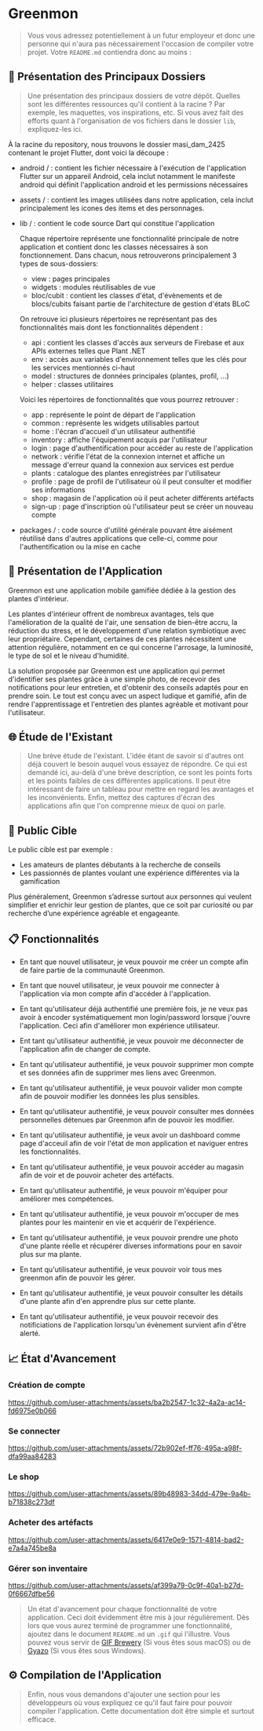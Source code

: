 # Greenmon

> Vous vous adressez potentiellement à un futur employeur et donc une personne qui n'aura pas nécessairement l'occasion de compiler votre projet. Votre `README.md` contiendra donc au moins :

## 📁 Présentation des Principaux Dossiers

> Une présentation des principaux dossiers de votre dépôt. Quelles sont les différentes ressources qu'il contient à la racine ? Par exemple, les maquettes, vos inspirations, etc. Si vous avez fait des efforts quant à l'organisation de vos fichiers dans le dossier `lib`, expliquez-les ici.

À la racine du repository, nous trouvons le dossier masi_dam_2425 contenant le projet Flutter, dont voici la découpe :
- android / : contient les fichier nécessaire à l'exécution de l'application Flutter sur un appareil Android, cela inclut notamment le manifeste android qui définit l'application android et les permissions nécessaires
- assets / : contient les images utilisées dans notre application, cela inclut principalement les icones des items et des personnages.
- lib / : contient le code source Dart qui constitue l'application
    
    Chaque répertoire représente une fonctionnalité principale de notre application et contient donc les classes nécessaires à son fonctionnement. Dans chacun, nous retrouverons principalement 3 types de sous-dossiers:
    - view : pages principales
    - widgets : modules réutilisables de vue
    - bloc/cubit : contient les classes d'état, d'évènements et de blocs/cubits faisant partie de l'architecture de gestion d'états BLoC

    On retrouve ici plusieurs répertoires ne représentant pas des fonctionnalités mais dont les fonctionnalités dépendent :
    - api : contient les classes d'accès aux serveurs de Firebase et aux APIs externes telles que Plant .NET
    - env : accès aux variables d'environnement telles que les clés pour les services mentionnés ci-haut
    - model : structures de données principales (plantes, profil, ...)
    - helper : classes utilitaires

    Voici les répertoires de fonctionnalités que vous pourrez retrouver :
    - app : représente le point de départ de l'application
    - common : représente les widgets utilisables partout
    - home : l'écran d'accueil d'un utilisateur authentifié
    - inventory : affiche l'équipement acquis par l'utilisateur
    - login : page d'authentification pour accéder au reste de l'application
    - network : vérifie l'état de la connexion internet et affiche un message d'erreur quand la connexion aux services est perdue
    - plants : catalogue des plantes enregistrées par l'utilisateur
    - profile : page de profil de l'utilisateur où il peut consulter et modifier ses informations
    - shop : magasin de l'application où il peut acheter différents artéfacts
    - sign-up : page d'inscription où l'utilisateur peut se créer un nouveau compte
    
- packages / : code source d'utilité générale pouvant être aisément réutilisé dans d'autres applications que celle-ci, comme pour l'authentification ou la mise en cache 

## 🚀 Présentation de l'Application

Greenmon est une application mobile gamifiée dédiée à la gestion des plantes d'intérieur.

Les plantes d'intérieur offrent de nombreux avantages, tels que l'amélioration de la qualité de l'air, une sensation de bien-être accru, la réduction du stress, et le développement d'une relation symbiotique avec leur propriétaire. Cependant, certaines de ces plantes nécessitent une attention régulière, notamment en ce qui concerne l'arrosage, la luminosité, le type de sol et le niveau d'humidité.

La solution proposée par Greenmon est une application qui permet d'identifier ses plantes grâce à une simple photo, de recevoir des notifications pour leur entretien, et d'obtenir des conseils adaptés pour en prendre soin. Le tout est conçu avec un aspect ludique et gamifié, afin de rendre l'apprentissage et l'entretien des plantes agréable et motivant pour l'utilisateur.

## 🌐 Étude de l'Existant

> Une brève étude de l'existant. L'idée étant de savoir si d'autres ont déjà couvert le besoin auquel vous essayez de répondre. Ce qui est demandé ici, au-delà d'une brève description, ce sont les points forts et les points faibles de ces différentes applications. Il peut être intéressant de faire un tableau pour mettre en regard les avantages et les inconvénients. Enfin, mettez des captures d'écran des applications afin que l'on comprenne mieux de quoi on parle.

## 🎯 Public Cible

Le public cible est par exemple : 

- Les amateurs de plantes débutants à la recherche de conseils
- Les passionnés de plantes voulant une expérience différentes via la gamification

Plus généralement, Greenmon s’adresse surtout aux personnes qui veulent simplifier et enrichir leur gestion de plantes, que ce soit par curiosité ou par recherche d’une expérience agréable et engageante.

## 📋 Fonctionnalités

- En tant que nouvel utilisateur, je veux pouvoir me créer un compte afin de faire partie de la communauté Greenmon.
- En tant que nouvel utilisateur, je veux pouvoir me connecter à l'application via mon compte afin d'accéder à l'application.

- En tant qu'utilisateur déjà authentifié une première fois, je ne veux pas avoir à encoder systématiquement mon login/password lorsque j'ouvre l'application. Ceci afin d'améliorer mon expérience utilisateur.
- Ent tant qu'utilisateur authentifié, je veux pouvoir me déconnecter de l'application afin de changer de compte.
- En tant qu'utilisateur authentifié, je veux pouvoir supprimer mon compte et ses données afin de supprimer mes liens avec Greenmon.
- En tant qu'utilisateur authentifié, je veux pouvoir valider mon compte afin de pouvoir modifier les données les plus sensibles.
- En tant qu'utilisateur authentifié, je veux pouvoir consulter mes données personnelles détenues par Greenmon afin de pouvoir les modifier.

- En tant qu'utilisateur authentifié, je veux avoir un dashboard comme page d'acceuil afin de voir l'état de mon application et naviguer entres les fonctionnalités.

- En tant qu'utilisateur authentifié, je veux pouvoir accéder au magasin afin de voir et de pouvoir acheter des artéfacts.
- En tant qu'utilisateur authentifié, je veux pouvoir m'équiper pour améliorer mes compétences.

- En tant qu'utilisateur authentifié, je veux pouvoir m'occuper de mes plantes pour les maintenir en vie et acquérir de l'expérience.
- En tant qu'utilisateur authentifié, je veux pouvoir prendre une photo d'une plante réelle et récupérer diverses informations pour en savoir plus sur ma plante.
- En tant qu'utilisateur authentifié, je veux pouvoir voir tous mes greenmon afin de pouvoir les gérer.
- En tant qu'utilisateur authentifié, je veux pouvoir consulter les détails d'une plante afin d'en apprendre plus sur cette plante.

- En tant qu'utilisateur authentifié, je veux pouvoir recevoir des notificiations de l'application lorsqu'un évènement survient afin d'être alerté.

## 📈 État d'Avancement

### Création de compte
https://github.com/user-attachments/assets/ba2b2547-1c32-4a2a-ac14-fd6975e0b066

### Se connecter
https://github.com/user-attachments/assets/72b902ef-ff76-495a-a98f-dfa99aa84283

### Le shop
https://github.com/user-attachments/assets/89b48983-34dd-479e-9a4b-b71838c273df

### Acheter des artéfacts
https://github.com/user-attachments/assets/6417e0e9-1571-4814-bad2-e7a4a745be8a

### Gérer son inventaire
https://github.com/user-attachments/assets/af399a79-0c9f-40a1-b27d-0f6667dfbe56


>  Un état d'avancement pour chaque fonctionnalité de votre application. Ceci doit évidemment être mis à jour régulièrement. Dès lors que vous aurez terminé de programmer une fonctionnalité, ajoutez dans le document `README.md` un `.gif` qui l'illustre. Vous pouvez vous servir de [GIF Brewery](https://apps.apple.com/us/app/gif-brewery-3-by-gfycat/id1081413713?mt=12) (Si vous êtes sous macOS) ou de [Gyazo](https://gyazo.com) (Si vous êtes sous Windows).

## ⚙️ Compilation de l'Application

> Enfin, nous vous demandons d'ajouter une section pour les développeurs où vous expliquez ce qu'il faut faire pour pouvoir compiler l'application. Cette documentation doit être simple et surtout efficace.

<!-- vim: set spelllang=fr :-->
